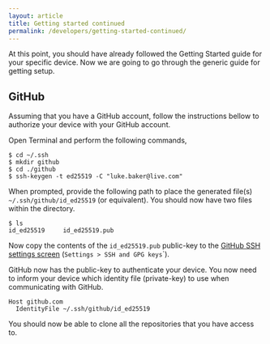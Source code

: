 ```yaml
---
layout: article
title: Getting started continued
permalink: /developers/getting-started-continued/
---
```


At this point, you should have already followed the Getting Started guide for your specific device. Now we are going to go through the generic guide for getting setup.

## GitHub

Assuming that you have a GitHub account, follow the instructions bellow to authorize your device with your GitHub account.

Open Terminal and perform the following commands,

```shell
$ cd ~/.ssh
$ mkdir github
$ cd ./github
$ ssh-keygen -t ed25519 -C "luke.baker@live.com"
```

When prompted, provide the following path to place the generated file(s) `~/.ssh/github/id_ed25519` (or equivalent). You should now have two files within the directory.

```shell
$ ls
id_ed25519     id_ed25519.pub
```

Now copy the contents of the `id_ed25519.pub` public-key to the [GitHub SSH settings screen](https://github.com/settings/keys) (`Settings > SSH and GPG keys`</code>`).

GitHub now has the public-key to authenticate your device. You now need to inform your device which identity file (private-key) to use when communicating with GitHub.

```shell
Host github.com
  IdentityFile ~/.ssh/github/id_ed25519
```

You should now be able to clone all the repositories that you have access to.
